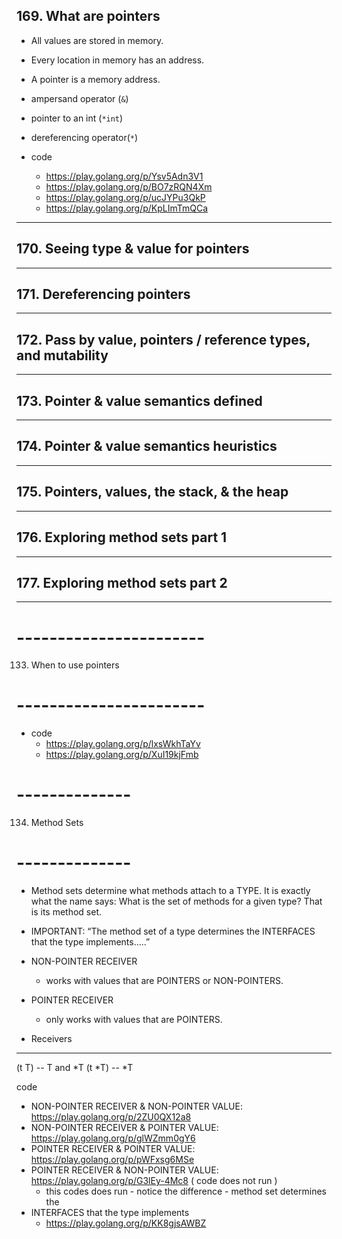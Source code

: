 ## 169. What are pointers

* All values are stored in memory. 
* Every location in memory has an address. 
* A pointer is a memory address.

* ampersand operator (`&`) 
* pointer to an int (`*int`)
* dereferencing operator(`*`)

* code
    * https://play.golang.org/p/Ysv5Adn3V1
    * https://play.golang.org/p/BO7zRQN4Xm
    * https://play.golang.org/p/ucJYPu3QkP
    * https://play.golang.org/p/KpLImTmQCa

***

## 170. Seeing type & value for pointers

***

## 171. Dereferencing pointers

***

## 172. Pass by value, pointers / reference types, and mutability

***

## 173. Pointer & value semantics defined

***

## 174. Pointer & value semantics heuristics

***

## 175. Pointers, values, the stack, & the heap

***

## 176. Exploring method sets part 1

***

## 177. Exploring method sets part 2

***

# -----------------------
133. When to use pointers
# -----------------------

* code
    * https://play.golang.org/p/lxsWkhTaYv
    * https://play.golang.org/p/XuI19kjFmb

# --------------
134. Method Sets
# --------------

* Method sets determine what methods attach to a TYPE. It is exactly what the name says: What is the set of methods for a given type? That is its method set.

* IMPORTANT: “The method set of a type determines the INTERFACES that the type implements.....”

* NON-POINTER RECEIVER
    * works with values that are POINTERS or NON-POINTERS.
* POINTER RECEIVER
    * only works with values that are POINTERS.

* Receivers 
---------
(t  T) -- T and *T 
(t *T) -- *T

code
* NON-POINTER RECEIVER & NON-POINTER VALUE: https://play.golang.org/p/2ZU0QX12a8
* NON-POINTER RECEIVER & POINTER VALUE: https://play.golang.org/p/glWZmm0gY6
* POINTER RECEIVER & POINTER VALUE: https://play.golang.org/p/pWFxsg6MSe
* POINTER RECEIVER & NON-POINTER VALUE: https://play.golang.org/p/G3lEy-4Mc8 ( code does not run )
    * this codes does run - notice the difference - method set determines the 
* INTERFACES that the type implements
    * https://play.golang.org/p/KK8gjsAWBZ
